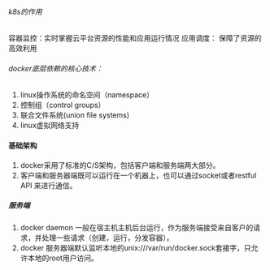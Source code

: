 ###### k8s的作用
  容器监控：实时掌握云平台资源的性能和应用运行情况
  应用调度： 保障了资源的高效利用

###### docker底层依赖的核心技术：
1. linux操作系统的命名空间（namespace）
2. 控制组（control groups）
3. 联合文件系统(union file systems)
4. linux虚拟网络支持

#### 基础架构
1. docker采用了标准的C/S架构，包括客户端和服务端两大部分。
2. 客户端和服务器端既可以运行在一个机器上，也可以通过socket或者restful API 来进行通信。

##### 服务端
1. docker daemon 一般在宿主机主机后台运行，作为服务端接受来自客户的请求，并处理一些请求（创建，运行，分发容器）。
2. docker 服务器端默认监听本地的unix:///var/run/docker.sock套接字，只允许本地的root用户访问。
